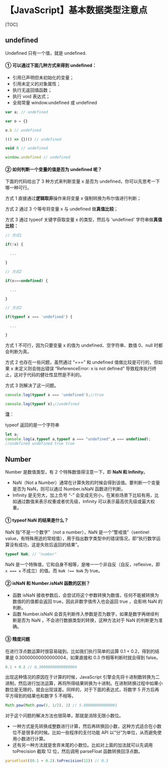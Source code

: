 # 【JavaScript】基本数据类型注意点

[TOC]



## undefined

Undefined 只有一个值，就是 undefined.

#### ① 可以通过下面几种方式来得到 undefined：

- 引用已声明但未初始化的变量；
- 引用未定义的对象属性；
- 执行无返回值函数；
- 执行 void 表达式；
- 全局常量 window.undefined 或 undefined

```js
var a; // undefined

var o = {}

o.b // undefined

(() => {})() // undefined

void 0 // undefined

window.undefined // undefined

```



#### ② 如何判断一个变量的值是否为 undefined 呢？

下面的代码给出了 3 种方式来判断变量 x 是否为 undefined，你可以先思考一下哪一种可行。

方式 1 直接通过**逻辑取非**操作来将变量 x 强制转换为布尔值进行判断；

方式 2 通过 3 个等号将变量 x 与 undefined 做**真值比较**；

方式 3 通过 typeof 关键字获取变量 x 的类型，然后与 'undefined' 字符串做**真值比较：**

```js
// 方式1

if(!x) {

  ...

}

// 方式2

if(x===undefined) {

  ...

}

// 方式2

if(typeof x === 'undefined') {

  ...

}

```

方式 1 不可行，因为只要变量 x 的值为 undefined、空字符串、数值 0、null 时都会判断为真。

方式 2 也存在一些问题，虽然通过 “===” 和 undefined 值做比较是可行的，但如果 x 未定义则会抛出错误 “ReferenceError: x is not defined” 导致程序执行终止，这对于代码的健壮性显然是不利的。

方式 3 则解决了这一问题。

```js
console.log(typeof x === 'undefined');//true

console.log(typeof x);//undefined
```

**注**：

typeof 返回的是一个字符串

```js
let a;
console.log(a,typeof a,typeof a === "undefined",a === undefined);
//undefined undefined true true
```





## Number

Number 是数值类型，有 2 个特殊数值得注意一下，即 **NaN 和 Infinity**。

- NaN（Not a Number）通常在计算失败的时候会得到该值。要判断一个变量是否为 NaN，则可以通过 Number.isNaN 函数进行判断。
- Infinity 是无穷大，加上负号 “-” 会变成无穷小，在某些场景下比较有用，比如通过数值来表示权重或者优先级，Infinity 可以表示最高优先级或最大权重。



#### ① typeof NaN 的结果是什么？

NaN 指“不是一个数字”（not a number），NaN 是一个“警戒值”（sentinel value，有特殊用途的常规值），用于指出数字类型中的错误情况，即“执行数学运算没有成功，这是失败后返回的结果”。

```js
typeof NaN; // "number"
```

NaN 是一个特殊值，它和自身不相等，是唯一一个非自反（自反，reflexive，即 `x === x` 不成立）的值。而 `NaN !== NaN` 为 true。





#### ②  isNaN 和 Number.isNaN 函数的区别？

- 函数 isNaN 接收参数后，会尝试将这个参数转换为数值，任何不能被转换为数值的的值都会返回 true，因此非数字值传入也会返回 true ，会影响 NaN 的判断。
- 函数 Number.isNaN 会首先判断传入参数是否为数字，如果是数字再继续判断是否为 NaN ，不会进行数据类型的转换，这种方法对于 NaN 的判断更为准确。





#### ③ 精度问题

在进行浮点数运算时很容易碰到。比如我们执行简单的运算 0.1 + 0.2，得到的结果是 0.30000000000000004，如果直接和 0.3 作相等判断时就会得到 false。

```js
0.1 + 0.2 // 0.30000000000000004
```

出现这种情况的原因在于计算的时候，JavaScript 引擎会先将十进制数转换为二进制，然后进行加法运算，再将所得结果转换为十进制。在进制转换过程中如果小数位是无限的，就会出现误差。同样的，对于下面的表达式，将数字 5 开方后再平方得到的结果也和数字 5 不相等。

```js
Math.pow(Math.pow(5, 1/2), 2) // 5.000000000000001
```



对于这个问题的解决方法也很简单，那就是消除无限小数位。

- 一种方式是先转换成整数进行计算，然后再转换回小数，这种方式适合在小数位不是很多的时候。比如一些程序的支付功能 API 以“分”为单位，从而避免使用小数进行计算。
- 还有另一种方法就是舍弃末尾的小数位。比如对上面的加法就可以先调用 toPrecision 截取 12 位，然后调用 parseFloat 函数转换回浮点数。

```js
parseFloat((0.1 + 0.2).toPrecision(12)) // 0.3
```

